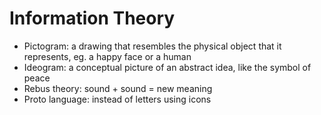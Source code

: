 # Information Theory

- Pictogram: a drawing that resembles the physical object that it represents, eg. a happy face or a human 
- Ideogram: a conceptual picture of an abstract idea, like the symbol of peace
- Rebus theory: sound + sound = new meaning
- Proto language: instead of letters using icons